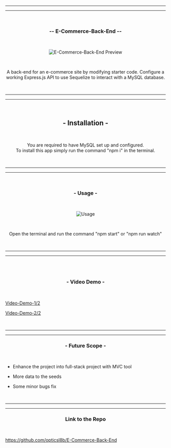 <hr><hr><br>
<h3 align="center">-- E-Commerce-Back-End --</h3>
<br>

<p align="center">
<img src="https://i.imgur.com/ANHawkm.png" title="source: imgur.com" alt="E-Commerce-Back-End Preview"/>
</p>

<br>
<p align="center">
A back-end for an e-commerce site by modifying starter code. Configure a working Express.js API to use Sequelize to interact with a MySQL database.</p>
<br>

<hr>
<hr>

<br><h2 align="center">- Installation - </h2><br>

<p align="center">
You are required to have MySQL set up and configured.<br>
To install this app simply run the command "npm i"  in the terminal.
</p><br><hr><hr>


<br>
<h3 align="center">- Usage -</h3>
<br>

<p align="center">
<img src="https://i.imgur.com/SZ1UmTm.gif" title="source: imgur.com" alt="Usage"/>
</p><br>


<p align="center">
Open the terminal and run the command "npm start" or "npm run watch"</p>

<br>
<hr>
<hr>
<br>

<br>
<h3 align="center">- Video Demo -</h3>
<br>

[Video-Demo-1/2](https://drive.google.com/file/d/14-6SWA7MB6akhTU3RZLrWPZxxWJvnPOE/view)

[Video-Demo-2/2](https://drive.google.com/file/d/1QtnEbbKJUe5uemq-cz7onk_lAe_Bj_yq/view)
<br>



<br>
<hr>
<hr>

<h3 align="center">- Future Scope - </h3><br>

- Enhance the project into full-stack project with MVC tool 
  
- More data to the seeds 

- Some minor bugs fix

<br><hr>
<hr>

<h3 align="center">Link to the Repo</h3>
<br>

https://github.com/opticsl8b/E-Commerce-Back-End


